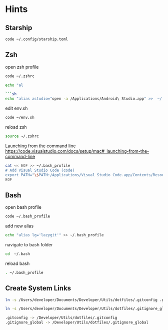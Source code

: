 # Hints

## Starship

```sh
code ~/.config/starship.toml
```


## Zsh

open zsh profile

```sh
code ~/.zshrc
```

```sh
echo "al

```sh
echo "alias astudio="open -a /Applications/Android\ Studio.app" >>  ~/.zshrc
```

edit env.sh

```zsh
code ~/env.sh
```

reload zsh

```zsh
source ~/.zshrc
```

Launching from the command line
https://code.visualstudio.com/docs/setup/mac#_launching-from-the-command-line

```sh
cat << EOF >> ~/.bash_profile
# Add Visual Studio Code (code)
export PATH="\$PATH:/Applications/Visual Studio Code.app/Contents/Resources/app/bin"
EOF
```

## Bash

open bash profile

```sh
code ~/.bash_profile
```

add new alias

```sh
echo "alias lg='lazygit'" >> ~/.bash_profile
```

navigate to bash folder

```sh
cd  ~/.bash
```

reload bash

```sh
. ~/.bash_profile
```

## Create System Links

```sh
ln -s /Users/developer/Documents/Developer/Utils/dotfiles/.gitconfig .gitconfig

ln -s /Users/developer/Documents/Developer/Utils/dotfiles/.gitignore_global .gitignore_global
```

```sh
.gitconfig -> /Developer/Utils/dotfiles/.gitconfig
.gitignore_global -> /Developer/Utils/dotfiles/.gitignore_global
```
